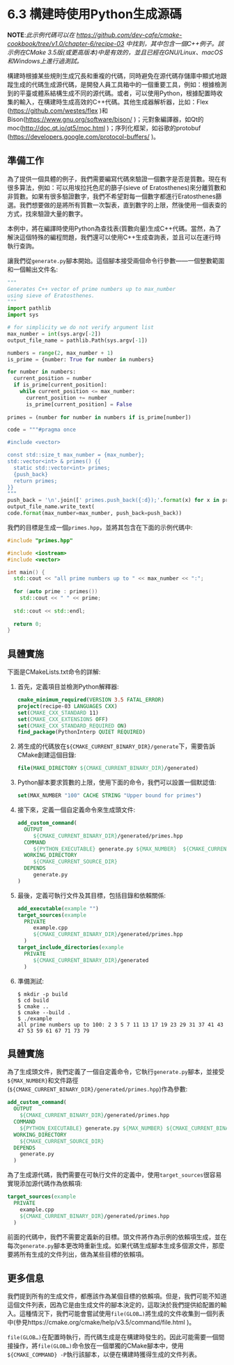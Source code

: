# 6.3 構建時使用Python生成源碼

**NOTE**:*此示例代碼可以在 https://github.com/dev-cafe/cmake-cookbook/tree/v1.0/chapter-6/recipe-03 中找到，其中包含一個C++例子。該示例在CMake 3.5版(或更高版本)中是有效的，並且已經在GNU/Linux、macOS和Windows上進行過測試。*

構建時根據某些規則生成冗長和重複的代碼，同時避免在源代碼存儲庫中顯式地跟蹤生成的代碼生成源代碼，是開發人員工具箱中的一個重要工具，例如：根據檢測到的平臺或體系結構生成不同的源代碼。或者，可以使用Python，根據配置時收集的輸入，在構建時生成高效的C++代碼。其他生成器解析器，比如：Flex (https://github.com/westes/flex )和Bison(https://www.gnu.org/software/bison/ )；元對象編譯器，如Qt的moc(http://doc.qt.io/qt5/moc.html )；序列化框架，如谷歌的protobuf (https://developers.google.com/protocol-buffers/ )。

## 準備工作

為了提供一個具體的例子，我們需要編寫代碼來驗證一個數字是否是質數。現在有很多算法，例如：可以用埃拉托色尼的篩子(sieve of Eratosthenes)來分離質數和非質數。如果有很多驗證數字，我們不希望對每一個數字都進行Eratosthenes篩選。我們想要做的是將所有質數一次製表，直到數字的上限，然後使用一個表查的方式，找來驗證大量的數字。

本例中，將在編譯時使用Python為查找表(質數向量)生成C++代碼。當然，為了解決這個特殊的編程問題，我們還可以使用C++生成查詢表，並且可以在運行時執行查詢。

讓我們從`generate.py`腳本開始。這個腳本接受兩個命令行參數——一個整數範圍和一個輸出文件名:

```python
"""
Generates C++ vector of prime numbers up to max_number
using sieve of Eratosthenes.
"""
import pathlib
import sys

# for simplicity we do not verify argument list
max_number = int(sys.argv[-2])
output_file_name = pathlib.Path(sys.argv[-1])

numbers = range(2, max_number + 1)
is_prime = {number: True for number in numbers}

for number in numbers:
  current_position = number
  if is_prime[current_position]:
    while current_position <= max_number:
      current_position += number
      is_prime[current_position] = False
      
primes = (number for number in numbers if is_prime[number])

code = """#pragma once

#include <vector>

const std::size_t max_number = {max_number};
std::vector<int> & primes() {{
  static std::vector<int> primes;
  {push_back}
  return primes;
}}
"""
push_back = '\n'.join([' primes.push_back({:d});'.format(x) for x in primes])
output_file_name.write_text(
code.format(max_number=max_number, push_back=push_back))
```

我們的目標是生成一個`primes.hpp`，並將其包含在下面的示例代碼中:

```c++
#include "primes.hpp"

#include <iostream>
#include <vector>

int main() {
  std::cout << "all prime numbers up to " << max_number << ":";
  
  for (auto prime : primes())
  	std::cout << " " << prime;
  
  std::cout << std::endl;
  
  return 0;
}
```

## 具體實施

下面是CMakeLists.txt命令的詳解:

1. 首先，定義項目並檢測Python解釋器:

   ```cmake
   cmake_minimum_required(VERSION 3.5 FATAL_ERROR)
   project(recipe-03 LANGUAGES CXX)
   set(CMAKE_CXX_STANDARD 11)
   set(CMAKE_CXX_EXTENSIONS OFF)
   set(CMAKE_CXX_STANDARD_REQUIRED ON)
   find_package(PythonInterp QUIET REQUIRED)
   ```

2. 將生成的代碼放在`${CMAKE_CURRENT_BINARY_DIR}/generate`下，需要告訴CMake創建這個目錄:

   ```cmake
   file(MAKE_DIRECTORY ${CMAKE_CURRENT_BINARY_DIR}/generated)
   ```

3. Python腳本要求質數的上限，使用下面的命令，我們可以設置一個默認值:

   ```cmake
   set(MAX_NUMBER "100" CACHE STRING "Upper bound for primes")
   ```

4. 接下來，定義一個自定義命令來生成頭文件:

   ```cmake
   add_custom_command(
     OUTPUT
     	${CMAKE_CURRENT_BINARY_DIR}/generated/primes.hpp
     COMMAND
     	${PYTHON_EXECUTABLE} generate.py ${MAX_NUMBER} 	${CMAKE_CURRENT_BINARY_DIR}/generated/primes.hpp
     WORKING_DIRECTORY
     	${CMAKE_CURRENT_SOURCE_DIR}
     DEPENDS
     	generate.py
   )
   ```

5. 最後，定義可執行文件及其目標，包括目錄和依賴關係:

   ```cmake
   add_executable(example "")
   target_sources(example
     PRIVATE
     	example.cpp
     	${CMAKE_CURRENT_BINARY_DIR}/generated/primes.hpp
     )
   target_include_directories(example
     PRIVATE
     	${CMAKE_CURRENT_BINARY_DIR}/generated
     )
   ```

6. 準備測試:

   ```shell
   $ mkdir -p build
   $ cd build
   $ cmake ..
   $ cmake --build .
   $ ./example
   all prime numbers up to 100: 2 3 5 7 11 13 17 19 23 29 31 37 41 43 47 53 59 61 67 71 73 79 
   ```

## 具體實施

為了生成頭文件，我們定義了一個自定義命令，它執行`generate.py`腳本，並接受`${MAX_NUMBER}`和文件路徑(`${CMAKE_CURRENT_BINARY_DIR}/generated/primes.hpp`)作為參數:

```cmake
add_custom_command(
  OUTPUT
  	${CMAKE_CURRENT_BINARY_DIR}/generated/primes.hpp
  COMMAND
  	${PYTHON_EXECUTABLE} generate.py ${MAX_NUMBER} ${CMAKE_CURRENT_BINARY_DIR}/generated/primes.hpp
  WORKING_DIRECTORY
  	${CMAKE_CURRENT_SOURCE_DIR}
  DEPENDS
  	generate.py
  )
```

為了生成源代碼，我們需要在可執行文件的定義中，使用`target_sources`很容易實現添加源代碼作為依賴項:

```cmake
target_sources(example
  PRIVATE
  	example.cpp
  	${CMAKE_CURRENT_BINARY_DIR}/generated/primes.hpp
  )
```

前面的代碼中，我們不需要定義新的目標。頭文件將作為示例的依賴項生成，並在每次`generate.py`腳本更改時重新生成。如果代碼生成腳本生成多個源文件，那麼要將所有生成的文件列出，做為某些目標的依賴項。

## 更多信息

我們提到所有的生成文件，都應該作為某個目標的依賴項。但是，我們可能不知道這個文件列表，因為它是由生成文件的腳本決定的，這取決於我們提供給配置的輸入。這種情況下，我們可能會嘗試使用`file(GLOB…)`將生成的文件收集到一個列表中(參見https://cmake.org/cmake/help/v3.5/command/file.html )。

`file(GLOB…)`在配置時執行，而代碼生成是在構建時發生的。因此可能需要一個間接操作，將`file(GLOB…)`命令放在一個單獨的CMake腳本中，使用`${CMAKE_COMMAND} -P`執行該腳本，以便在構建時獲得生成的文件列表。